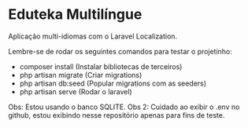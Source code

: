 # Eduteka Multilíngue
Aplicação multi-idiomas com o Laravel Localization.

Lembre-se de rodar os seguintes comandos para testar o projetinho:
- composer install (Instalar bibliotecas de terceiros)
- php artisan migrate (Criar migrations)
- php artisan db:seed (Popular migrations com as seeders)
- php artisan serve (Rodar o laravel)



Obs: Estou usando o banco SQLITE.
Obs 2: Cuidado ao exibir o .env no github, estou exibindo nesse repositório apenas para fins de teste.
